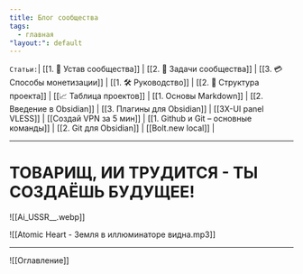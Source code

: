 ```yaml
---
title: Блог сообщества
tags:
  - главная
"layout:": default
---
```

`Статьи:`| [[1. 📜 Устав сообщества]] | [[2. 📝 Задачи сообщества]] | [[3. 💳 Способы монетизации]] | [[1. 🛠️ Руководство]] | [[2. 🚧 Структура проекта]] | [[📈 Таблица проектов]]  | [[1. Основы Markdown]] | [[2. Введение в Obsidian]] | [[3. Плагины для Obsidian]] | [[3X-UI panel VLESS]] | [[Создай VPN за 5 мин]] | [[1. Github и Git – основные команды]] | [[2. Git для Obsidian]] | [[Bolt.new local]] |

---
# ТОВАРИЩ, ИИ ТРУДИТСЯ - ТЫ СОЗДАЁШЬ БУДУЩЕЕ!
![[Ai_USSR__.webp]]

![[Atomic Heart - Земля в иллюминаторе видна.mp3]]

---

![[Оглавление]]